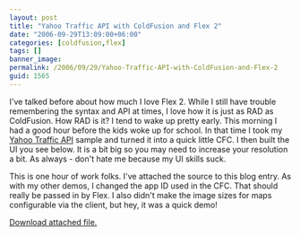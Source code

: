 ```yaml
---
layout: post
title: "Yahoo Traffic API with ColdFusion and Flex 2"
date: "2006-09-29T13:09:00+06:00"
categories: [coldfusion,flex]
tags: []
banner_image: 
permalink: /2006/09/29/Yahoo-Traffic-API-with-ColdFusion-and-Flex-2
guid: 1565
---
```


I've talked before about how much I love Flex 2. While I still have trouble remembering the syntax and API at times, I love how it is just as RAD as ColdFusion. How RAD is it? I tend to wake up pretty early. This morning I had a good hour before the kids woke up for school. In that time I took my <a href="http://ray.camdenfamily.com/index.cfm/2006/9/28/Yahoo-Traffic-Example">Yahoo Traffic API</a> sample and turned it into a quick little CFC. I then built the UI you see below. It is a bit big so you may need to increase your resolution a bit. As always - don't hate me because my UI skills suck.
<!--more-->
<script src="/js/AC_OETags.js" language="javascript"></script>
<script language="JavaScript" type="text/javascript">
	AC_FL_RunContent(
		"src", "/demos/yahootraffic/bin/yahootraffic",
		"width", "600",
		"height", "725",
		"align", "middle",
		"id", "yahootraffic",
		"quality", "high",
		"bgcolor", "#869ca7",
		"name", "yahootraffic",
			"allowScriptAccess","sameDomain",
		"type", "application/x-shockwave-flash",
		"pluginspage", "http://www.adobe.com/go/getflashplayer"
	);
// -->
</script>

This is one hour of work folks. I've attached the source to this blog entry. As with my other demos, I changed the app ID used in the CFC. That should really be passed in by Flex. I also didn't make the image sizes for maps configurable via the client, but hey, it was a quick demo!<p><a href='enclosures/D{% raw %}%3A%{% endraw %}5Cwebsites{% raw %}%5Cdev%{% endraw %}2Ecamdenfamily{% raw %}%2Ecom%{% endraw %}5Cenclosures{% raw %}%2Fyahootraffic%{% endraw %}2Ezip'>Download attached file.</a></p>
